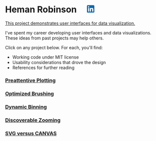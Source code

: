 # Heman Robinson&nbsp;&nbsp;&nbsp;&nbsp;&nbsp;[<img src=src/linkedin.svg title="Contact me on LinkedIn" alt="Contact me on LinkedIn" width=24>](https://www.linkedin.com/in/heman-robinson-953a1223/)

[This project demonstrates user interfaces for data visualization.](https://hemanrobinson.github.io/)

I've spent my career developing user interfaces and data visualizations. These ideas from past projects may help others.

Click on any project below.  For each, you'll find:
* Working code under MIT license
* Usability considerations that drove the design
* References for further reading

### [Preattentive Plotting](https://hemanrobinson.github.io/preattentive/)
### [Optimized Brushing](https://hemanrobinson.github.io/brush/)
### [Dynamic Binning](https://hemanrobinson.github.io/bin/)
### [Discoverable Zooming](https://hemanrobinson.github.io/zoom/)
### [SVG versus CANVAS](https://hemanrobinson.github.io/svg-canvas/)
